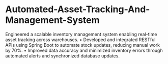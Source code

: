 # Automated-Asset-Tracking-And-Management-System
 Engineered a scalable inventory management system enabling real-time asset tracking across warehouses. • Developed and integrated RESTful APIs using Spring Boot to automate stock updates, reducing manual work by 70%. • Improved data accuracy and minimized inventory errors through automated alerts and synchronized database updates.
